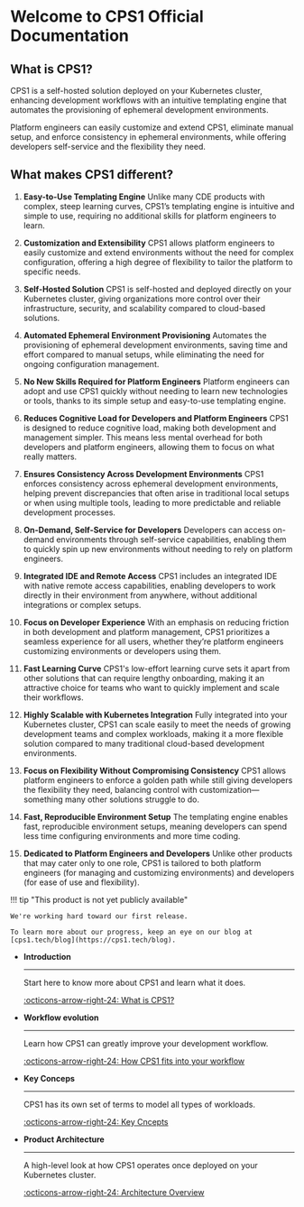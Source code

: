 # Welcome to CPS1 Official Documentation

## What is CPS1?

CPS1 is a self-hosted solution deployed on your Kubernetes cluster, enhancing development workflows with an intuitive templating engine that automates the provisioning of ephemeral development environments.

Platform engineers can easily customize and extend CPS1, eliminate manual setup, and enforce consistency in ephemeral environments, while offering developers self-service and the flexibility they need.

## What makes CPS1 different?

1. **Easy-to-Use Templating Engine**
Unlike many CDE products with complex, steep learning curves, CPS1’s templating engine is intuitive and simple to use, requiring no additional skills for platform engineers to learn.

2. **Customization and Extensibility**
CPS1 allows platform engineers to easily customize and extend environments without the need for complex configuration, offering a high degree of flexibility to tailor the platform to specific needs.

3. **Self-Hosted Solution**
CPS1 is self-hosted and deployed directly on your Kubernetes cluster, giving organizations more control over their infrastructure, security, and scalability compared to cloud-based solutions.

4. **Automated Ephemeral Environment Provisioning**
Automates the provisioning of ephemeral development environments, saving time and effort compared to manual setups, while eliminating the need for ongoing configuration management.

5. **No New Skills Required for Platform Engineers**
Platform engineers can adopt and use CPS1 quickly without needing to learn new technologies or tools, thanks to its simple setup and easy-to-use templating engine.

6. **Reduces Cognitive Load for Developers and Platform Engineers**
CPS1 is designed to reduce cognitive load, making both development and management simpler. This means less mental overhead for both developers and platform engineers, allowing them to focus on what really matters.

7. **Ensures Consistency Across Development Environments**
CPS1 enforces consistency across ephemeral development environments, helping prevent discrepancies that often arise in traditional local setups or when using multiple tools, leading to more predictable and reliable development processes.

8. **On-Demand, Self-Service for Developers**
Developers can access on-demand environments through self-service capabilities, enabling them to quickly spin up new environments without needing to rely on platform engineers.

9. **Integrated IDE and Remote Access**
CPS1 includes an integrated IDE with native remote access capabilities, enabling developers to work directly in their environment from anywhere, without additional integrations or complex setups.

10. **Focus on Developer Experience**
With an emphasis on reducing friction in both development and platform management, CPS1 prioritizes a seamless experience for all users, whether they’re platform engineers customizing environments or developers using them.

11. **Fast Learning Curve**
CPS1's low-effort learning curve sets it apart from other solutions that can require lengthy onboarding, making it an attractive choice for teams who want to quickly implement and scale their workflows.

12. **Highly Scalable with Kubernetes Integration**
Fully integrated into your Kubernetes cluster, CPS1 can scale easily to meet the needs of growing development teams and complex workloads, making it a more flexible solution compared to many traditional cloud-based development environments.

13. **Focus on Flexibility Without Compromising Consistency**
CPS1 allows platform engineers to enforce a golden path while still giving developers the flexibility they need, balancing control with customization—something many other solutions struggle to do.

14. **Fast, Reproducible Environment Setup**
The templating engine enables fast, reproducible environment setups, meaning developers can spend less time configuring environments and more time coding.

15. **Dedicated to Platform Engineers and Developers**
Unlike other products that may cater only to one role, CPS1 is tailored to both platform engineers (for managing and customizing environments) and developers (for ease of use and flexibility).

!!! tip "This product is not yet publicly available"

    We're working hard toward our first release.

    To learn more about our progress, keep an eye on our blog at [cps1.tech/blog](https://cps1.tech/blog).

<div class="grid cards" markdown>

-   __Introduction__

    ---

    Start here to know more about CPS1 and learn what it does.

    [:octicons-arrow-right-24: What is CPS1?](what-is-cps1.md)

-   __Workflow evolution__

    ---

    Learn how CPS1 can greatly improve your development workflow.

    [:octicons-arrow-right-24: How CPS1 fits into your workflow](how-cps1-fits-workflow.md)

-   __Key Conceps__

    ---

    CPS1 has its own set of terms to model all types of workloads.

    [:octicons-arrow-right-24: Key Cncepts](key-concepts.md)

-   __Product Architecture__

    ---

    A high-level look at how CPS1 operates once deployed on your Kubernetes cluster.

    [:octicons-arrow-right-24: Architecture Overview](architecture-overview.md)

</div>

